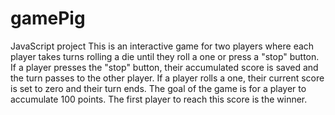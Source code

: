 # gamePig
JavaScript project
This is an interactive game for two players where each player takes turns rolling a die until they roll a one or press a "stop" button. 
If a player presses the "stop" button, their accumulated score is saved and the turn passes to the other player. If a player rolls a one, 
their current score is set to zero and their turn ends. The goal of the game is for a player to accumulate 100 points. The first player to 
reach this score is the winner.
